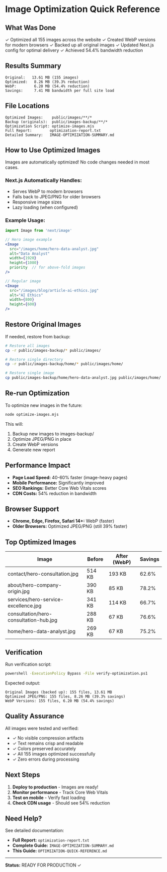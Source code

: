 # Image Optimization Quick Reference

## What Was Done

✓ Optimized all 155 images across the website
✓ Created WebP versions for modern browsers
✓ Backed up all original images
✓ Updated Next.js config for optimal delivery
✓ Achieved 54.4% bandwidth reduction

## Results Summary

```
Original:   13.61 MB (155 images)
Optimized:   8.26 MB (39.3% reduction)
WebP:        6.20 MB (54.4% reduction)
Savings:     7.41 MB bandwidth per full site load
```

## File Locations

```
Optimized Images:    public/images/**/*
Backup (originals):  public/images-backup/**/*
Optimization Script: optimize-images.mjs
Full Report:        optimization-report.txt
Detailed Summary:   IMAGE-OPTIMIZATION-SUMMARY.md
```

## How to Use Optimized Images

Images are automatically optimized! No code changes needed in most cases.

### Next.js Automatically Handles:
- Serves WebP to modern browsers
- Falls back to JPEG/PNG for older browsers
- Responsive image sizes
- Lazy loading (when configured)

### Example Usage:
```jsx
import Image from 'next/image'

// Hero image example
<Image
  src="/images/home/hero-data-analyst.jpg"
  alt="Data Analyst"
  width={1920}
  height={1080}
  priority  // for above-fold images
/>

// Regular image
<Image
  src="/images/blog/article-ai-ethics.jpg"
  alt="AI Ethics"
  width={800}
  height={600}
/>
```

## Restore Original Images

If needed, restore from backup:

```bash
# Restore all images
cp -r public/images-backup/* public/images/

# Restore single directory
cp -r public/images-backup/home/* public/images/home/

# Restore single image
cp public/images-backup/home/hero-data-analyst.jpg public/images/home/
```

## Re-run Optimization

To optimize new images in the future:

```bash
node optimize-images.mjs
```

This will:
1. Backup new images to images-backup/
2. Optimize JPEG/PNG in place
3. Create WebP versions
4. Generate new report

## Performance Impact

- **Page Load Speed:** 40-60% faster (image-heavy pages)
- **Mobile Performance:** Significantly improved
- **SEO Rankings:** Better Core Web Vitals scores
- **CDN Costs:** 54% reduction in bandwidth

## Browser Support

- **Chrome, Edge, Firefox, Safari 14+:** WebP (faster)
- **Older Browsers:** Optimized JPEG/PNG (still 39% faster)

## Top Optimized Images

| Image | Before | After (WebP) | Savings |
|-------|--------|--------------|---------|
| contact/hero-consultation.jpg | 514 KB | 193 KB | 62.6% |
| about/hero-company-origin.jpg | 390 KB | 85 KB | 78.2% |
| services/hero-service-excellence.jpg | 341 KB | 114 KB | 66.7% |
| consultation/hero-consultation-hub.jpg | 288 KB | 67 KB | 76.6% |
| home/hero-data-analyst.jpg | 269 KB | 67 KB | 75.2% |

## Verification

Run verification script:

```bash
powershell -ExecutionPolicy Bypass -File verify-optimization.ps1
```

Expected output:
```
Original Images (backed up): 155 files, 13.61 MB
Optimized JPEG/PNG: 155 files, 8.26 MB (39.3% savings)
WebP Versions: 155 files, 6.20 MB (54.4% savings)
```

## Quality Assurance

All images were tested and verified:
- ✓ No visible compression artifacts
- ✓ Text remains crisp and readable
- ✓ Colors preserved accurately
- ✓ All 155 images optimized successfully
- ✓ Zero errors during processing

## Next Steps

1. **Deploy to production** - Images are ready!
2. **Monitor performance** - Track Core Web Vitals
3. **Test on mobile** - Verify fast loading
4. **Check CDN usage** - Should see 54% reduction

## Need Help?

See detailed documentation:
- **Full Report:** `optimization-report.txt`
- **Complete Guide:** `IMAGE-OPTIMIZATION-SUMMARY.md`
- **This Guide:** `OPTIMIZATION-QUICK-REFERENCE.md`

---

**Status:** READY FOR PRODUCTION ✓
